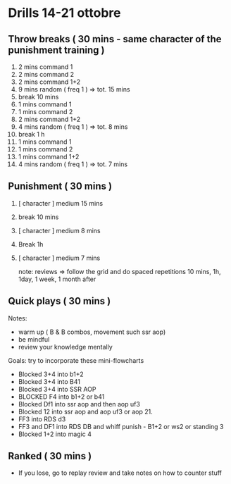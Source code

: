 # Drills 14-21 ottobre

## Throw breaks ( 30 mins - same character of the punishment training )

1. 2 mins command 1
2. 2 mins command 2
3. 2 mins command 1+2
4. 9 mins random ( freq 1 ) => tot. 15 mins
5. break 10 mins
6. 1 mins command 1
7. 1 mins command 2
8. 2 mins command 1+2
9. 4 mins random ( freq 1 ) => tot. 8 mins
10. break 1 h
11. 1 mins command 1
12. 1 mins command 2
13. 1 mins command 1+2
14. 4 mins random ( freq 1 ) => tot. 7 mins

## Punishment ( 30 mins )

1. [ character ] medium 15 mins
2. break 10 mins
3. [ character ] medium 8 mins
4. Break 1h
5. [ character ] medium 7 mins

   note: reviews => follow the grid and do spaced repetitions 10 mins, 1h, 1day, 1 week, 1 month after

## Quick plays ( 30 mins )

Notes:

- warm up ( B & B combos, movement such ssr aop)
- be mindful
- review your knowledge mentally

Goals: try to incorporate these mini-flowcharts

- Blocked 3+4 into b1+2
- Blocked 3+4 into B41
- Blocked 3+4 into SSR AOP
- BLOCKED F4 into b1+2 or b41
- Blocked Df1 into ssr aop and then aop uf3
- Blocked 12 into ssr aop and aop uf3 or aop 21.
- FF3 into RDS d3
- FF3 and DF1 into RDS DB and whiff punish - B1+2 or ws2 or standing 3
- Blocked 1+2 into magic 4

## Ranked ( 30 mins )

- If you lose, go to replay review and take notes on how to counter stuff
